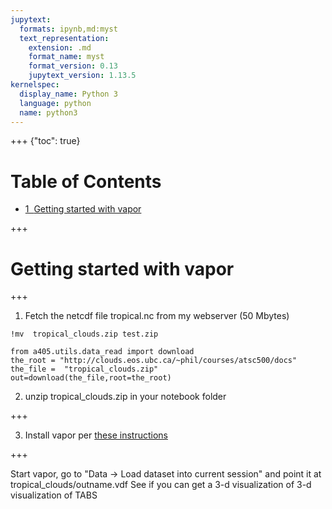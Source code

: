 ```yaml
---
jupytext:
  formats: ipynb,md:myst
  text_representation:
    extension: .md
    format_name: myst
    format_version: 0.13
    jupytext_version: 1.13.5
kernelspec:
  display_name: Python 3
  language: python
  name: python3
---
```


+++ {"toc": true}

<h1>Table of Contents<span class="tocSkip"></span></h1>
<div class="toc" style="margin-top: 1em;"><ul class="toc-item"><li><span><a href="#Getting-started-with-vapor" data-toc-modified-id="Getting-started-with-vapor-1"><span class="toc-item-num">1&nbsp;&nbsp;</span>Getting started with vapor</a></span></li></ul></div>

+++

# Getting started with vapor

+++

1.  Fetch the netcdf file tropical.nc from my webserver (50 Mbytes)

```{code-cell} ipython3
!mv  tropical_clouds.zip test.zip
```

```{code-cell} ipython3
from a405.utils.data_read import download
the_root = "http://clouds.eos.ubc.ca/~phil/courses/atsc500/docs"
the_file =  "tropical_clouds.zip"
out=download(the_file,root=the_root)
```

2.  unzip tropical_clouds.zip in your notebook folder

+++

3. Install vapor per [these instructions](https://www.vapor.ucar.edu/docs/usage/getting-started-vapor)

+++

Start vapor, go to "Data -> Load dataset into current session" and point it at tropical_clouds/outname.vdf  See if you can get a 3-d visualization of 3-d visualization of TABS

```{code-cell} ipython3

```
